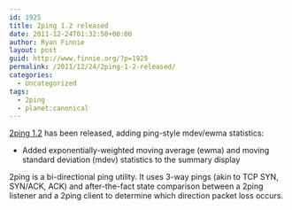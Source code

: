 ```yaml
---
id: 1925
title: 2ping 1.2 released
date: 2011-12-24T01:32:50+00:00
author: Ryan Finnie
layout: post
guid: http://www.finnie.org/?p=1925
permalink: /2011/12/24/2ping-1-2-released/
categories:
  - Uncategorized
tags:
  - 2ping
  - planet:canonical
---
```

[2ping 1.2](http://www.finnie.org/software/2ping/) has been released, adding ping-style mdev/ewma statistics:

  * Added exponentially-weighted moving average (ewma) and moving standard deviation (mdev) statistics to the summary display

2ping is a bi-directional ping utility. It uses 3-way pings (akin to TCP SYN, SYN/ACK, ACK) and after-the-fact state comparison between a 2ping listener and a 2ping client to determine which direction packet loss occurs.
